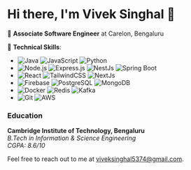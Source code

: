 # Hi there, I'm Vivek Singhal 👋

🚀 **Associate Software Engineer** at Carelon, Bengaluru

🔧 **Technical Skills**:
- ![Java](https://img.shields.io/badge/-Java-007396?logo=java&logoColor=white&style=flat) ![JavaScript](https://img.shields.io/badge/-JavaScript-F7DF1E?logo=javascript&logoColor=black&style=flat) ![Python](https://img.shields.io/badge/-Python-3776AB?logo=python&logoColor=white&style=flat)
- ![Node.js](https://img.shields.io/badge/-Node.js-339933?logo=node.js&logoColor=white&style=flat) ![Express.js](https://img.shields.io/badge/-Express.js-000000?logo=express&logoColor=white&style=flat) ![NestJs](https://img.shields.io/badge/-NestJs-E0234E?logo=nestjs&logoColor=white&style=flat) ![Spring Boot](https://img.shields.io/badge/-Spring%20Boot-6DB33F?logo=spring-boot&logoColor=white&style=flat)
- ![React](https://img.shields.io/badge/-React-61DAFB?logo=react&logoColor=black&style=flat) ![TailwindCSS](https://img.shields.io/badge/-TailwindCSS-38B2AC?logo=tailwind-css&logoColor=white&style=flat) ![NextJs](https://img.shields.io/badge/-Next.js-000000?logo=next.js&logoColor=white&style=flat)
- ![Firebase](https://img.shields.io/badge/-Firebase-FFCA28?logo=firebase&logoColor=black&style=flat) ![PostgreSQL](https://img.shields.io/badge/-PostgreSQL-336791?logo=postgresql&logoColor=white&style=flat) ![MongoDB](https://img.shields.io/badge/-MongoDB-47A248?logo=mongodb&logoColor=white&style=flat)
- ![Docker](https://img.shields.io/badge/-Docker-2496ED?logo=docker&logoColor=white&style=flat) ![Redis](https://img.shields.io/badge/-Redis-DC382D?logo=redis&logoColor=white&style=flat) ![Kafka](https://img.shields.io/badge/-Kafka-231F20?logo=apache-kafka&logoColor=white&style=flat)
- ![Git](https://img.shields.io/badge/-Git-F05032?logo=git&logoColor=white&style=flat) ![AWS](https://img.shields.io/badge/AWS-%23FF9900.svg?style=for-the-badge&logo=amazon-aws&logoColor=white&style=flat)

### Education
**Cambridge Institute of Technology, Bengaluru**  
_B.Tech in Information & Science Engineering_  
_CGPA: 8.6/10_

Feel free to reach out to me at [viveksinghal5374@gmail.com](mailto:viveksinghal5374@gmail.com).
